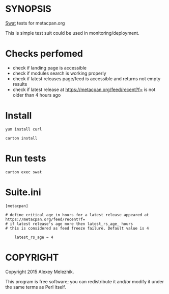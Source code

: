 # SYNOPSIS

[Swat](https://github.com/melezhik/swat) tests for metacpan.org

This is simple test suit could be used in monitoring/deployment.

# Checks perfomed

- check if landing page is accessible
- check if modules search is working properly
- check if latest releases page/feed is accessible and returns not empty results 
- check if latest release at https://metacpan.org/feed/recent?f= is not older than 4 hours ago

# Install

    yum install curl

    carton install

# Run tests

    carton exec swat 

# Suite.ini

    [metacpan]

    # define critical age in hours for a latest release appeared at https://metacpan.org/feed/recent?f= 
    # if latest release's age more then latest_rs_age_ hours 
    # this is considered as feed freeze failure. Default value is 4
        
        latest_rs_age = 4


# COPYRIGHT

Copyright 2015 Alexey Melezhik.

This program is free software; you can redistribute it and/or modify it under the same terms as Perl itself.
